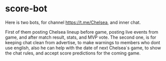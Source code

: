 # score-bot

Here is two bots, for channel https://t.me/Chelsea, and inner chat.

First of them posting Chelsea lineup before game, posting live events from game, and after match result, stats, and MVP vote.
The second one, is for keeping chat clean from advertise, to make warnings to members who dont use english, also he can help with the date of next Chelsea`s game, to show the chat rules, and accept score predictions for the coming game.
